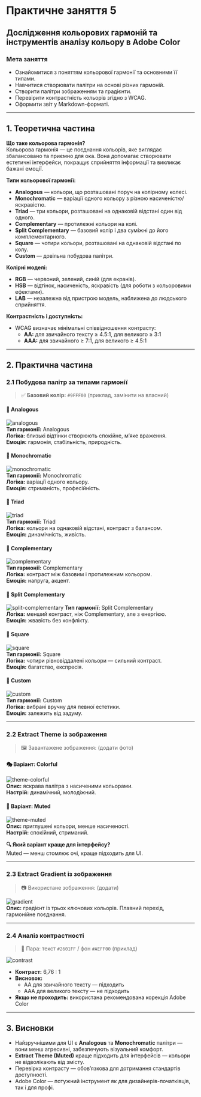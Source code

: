 # Практичне заняття 5  
## Дослідження кольорових гармоній та інструментів аналізу кольору в Adobe Color

### Мета заняття
- Ознайомитися з поняттям кольорової гармонії та основними її типами.
- Навчитися створювати палітри на основі різних гармоній.
- Створити палітри зображенням та градієнти.
- Перевірити контрастність кольорів згідно з WCAG.
- Оформити звіт у Markdown-форматі.

---

## 1. Теоретична частина

**Що таке кольорова гармонія?**  
Кольорова гармонія — це поєднання кольорів, яке виглядає збалансовано та приємно для ока. Вона допомагає створювати естетичні інтерфейси, покращує сприйняття інформації та викликає бажані емоції.

**Типи кольорової гармонії:**
- **Analogous** — кольори, що розташовані поруч на колірному колесі.
- **Monochromatic** — варіації одного кольору з різною насиченістю/яскравістю.
- **Triad** — три кольори, розташовані на однаковій відстані один від одного.
- **Complementary** — протилежні кольори на колі.
- **Split Complementary** — базовий колір і два суміжні до його комплементарного.
- **Square** — чотири кольори, розташовані на однаковій відстані по колу.
- **Custom** — довільна побудова палітри.

**Колірні моделі:**
- **RGB** — червоний, зелений, синій (для екранів).
- **HSB** — відтінок, насиченість, яскравість (для роботи з кольоровими ефектами).
- **LAB** — незалежна від пристрою модель, наближена до людського сприйняття.

**Контрастність і доступність:**
- WCAG визначає мінімальні співвідношення контрасту:
  - **AA:** для звичайного тексту ≥ 4.5:1, для великого ≥ 3:1
  - **AAA:** для звичайного ≥ 7:1, для великого ≥ 4.5:1

---

## 2. Практична частина

### 2.1 Побудова палітр за типами гармонії

> ✅ **Базовий колір:** `#9FFF00` (приклад, замінити на власний)

#### 🎨 Analogous
![analogous](images/Screenshot_1.png)  
**Тип гармонії:** Analogous  
**Логіка:** близькі відтінки створюють спокійне, м’яке враження.  
**Емоція:** гармонія, стабільність, природність.

#### 🎨 Monochromatic
![monochromatic](images/Screenshot_2.png)  
**Тип гармонії:** Monochromatic  
**Логіка:** варіації одного кольору.  
**Емоція:** стриманість, професійність.

#### 🎨 Triad
![triad](images/Screenshot_3.png)  
**Тип гармонії:** Triad  
**Логіка:** кольори на однаковій відстані, контраст з балансом.  
**Емоція:** динамічність, живість.

#### 🎨 Complementary
![complementary](images/Screenshot_4.png)  
**Тип гармонії:** Complementary  
**Логіка:** контраст між базовим і протилежним кольором.  
**Емоція:** напруга, акцент.

#### 🎨 Split Complementary
![split-complementary](images/Screenshot_5.png)
**Тип гармонії:** Split Complementary  
**Логіка:** менший контраст, ніж Complementary, але з енергією.  
**Емоція:** жвавість без конфлікту.

#### 🎨 Square
![square](images/Screenshot_6.png)  
**Тип гармонії:** Square  
**Логіка:** чотири рівновіддалені кольори — сильний контраст.  
**Емоція:** багатство, експресія.

#### 🎨 Custom
![custom](images/Screenshot_7.png)  
**Тип гармонії:** Custom  
**Логіка:** вибрані вручну для певної естетики.  
**Емоція:** залежить від задуму.

---

### 2.2 Extract Theme із зображення

> 🖼️ Завантажене зображення: (додати фото)

#### 🎭 Варіант: Colorful  
![theme-colorful](images/Screenshot_8.png)  
**Опис:** яскрава палітра з насиченими кольорами.  
**Настрій:** динамічний, молодіжний.

#### 🎨 Варіант: Muted  
![theme-muted](images/Screenshot_9.png)  
**Опис:** приглушені кольори, менше насиченості.  
**Настрій:** спокійний, стриманий.

**🔍 Який варіант краще для інтерфейсу?**  
Muted — менш стомлює очі, краще підходить для UI.

---

### 2.3 Extract Gradient із зображення

> 📷 Використане зображення: (додати)

![gradient](images/Screenshot_10.png)  
**Опис:** градієнт із трьох ключових кольорів. Плавний перехід, гармонійне поєднання.

---

### 2.4 Аналіз контрастності

> 🎨 Пара: текст `#2601FF` / фон `#AEFF00` (приклад)

![contrast](images/Screenshot_11.png)  
- **Контраст:** 6,76 : 1  
- **Висновок:**  
  -  AA для звичайного тексту — підходить  
  -  AAA для великого тексту — не підходить  
- **Якщо не проходить:** використана рекомендована корекція Adobe Color

---

## 3. Висновки

- Найзручнішими для UI є **Analogous** та **Monochromatic** палітри — вони менш агресивні, забезпечують візуальний комфорт.
- **Extract Theme (Muted)** краще підходить для інтерфейсів — кольори не відволікають від змісту.
- Перевірка контрасту — обов’язкова для дотримання стандартів доступності.
- Adobe Color — потужний інструмент як для дизайнерів-початківців, так і для профі.
